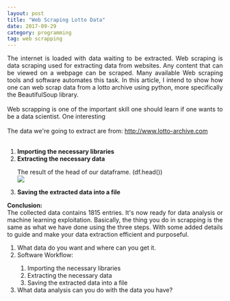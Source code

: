 ```yaml
---
layout: post
title: "Web Scraping Lotto Data"
date: 2017-09-29
category: programming 
tag: web scrapping
---
```

<div style="text-align: justify;">
The internet is loaded with data waiting to be extracted. Web scraping is data scraping used for extracting data from websites. Any content that can be viewed on a webpage can be scraped. Many available Web scraping tools and software automates this task. In this article, I intend to show how one can web scrap data from a lotto archive using python, more specifically the BeautifulSoup library.
<br>
<br>
Web scrapping is one of the important skill one should learn if one wants to be a data scientist. One interesting 
<br>
<br>
The data we're going to extract are from: <a href="http://www.lotto-archive.com">http://www.lotto-archive.com</a>


<br>
<br>
<ol>
<li> <b>Importing the necessary libraries</b>
<script src="https://gist.github.com/sinbad989/1de26a6adb828ac819f5db736271e03e.js"></script>
</li>

<li> <b>Extracting the necessary data</b>
<script src="https://gist.github.com/sinbad989/da36dcaf8aa1b5b2d5a20c1a7fcf846d.js"></script>

<script src="https://gist.github.com/sinbad989/8ef629206b2ee1746728a392bd29c6ae.js"></script>
The result of the head of our dataframe. (df.head())
<br>
<img src="{{site.url}}/img/4.PNG">
<br></li>

<li> <b>Saving the extracted data into a file</b>

<script src="https://gist.github.com/sinbad989/578b485b9d6a7657facb29f09068b283.js"></script>
<br>
</li>
</ol>
<b>Conclusion: </b><br>
The collected data contains 1815 entries. It's now ready for data analysis or machine learning exploitation. Basically, the thing you do in scrapping is the same as what we have done using the three steps. With some added details to guide and make your data extraction efficient and purposeful. 
<ol>
	<li>What data do you want and where can you get it.</li>
	<li>Software Workflow:</li>
	<ol>
		<li>Importing the necessary libraries</li>
		<li>Extracting the necessary data</li>
		<li>Saving the extracted data into a file</li>
	</ol>
	<li>What data analysis can you do with the data you have?</li>
</ol>
<br>
<br>
</div>
